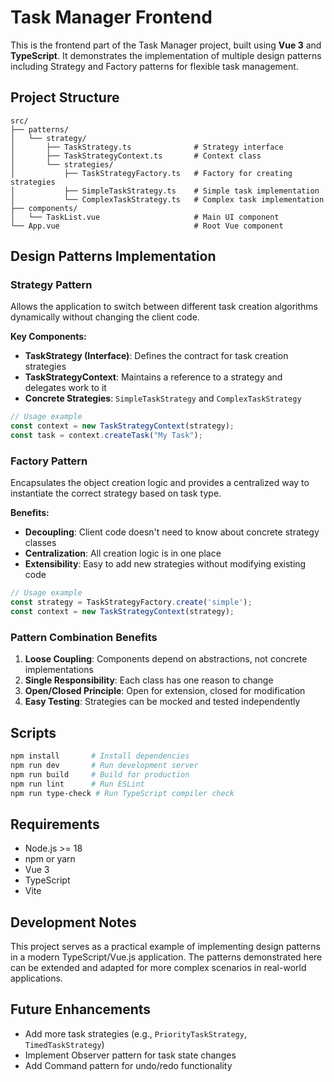 # Task Manager Frontend



This is the frontend part of the Task Manager project, built using **Vue 3** and **TypeScript**. It demonstrates the implementation of multiple design patterns including Strategy and Factory patterns for flexible task management.

## Project Structure

```
src/
├── patterns/
│   └── strategy/
│       ├── TaskStrategy.ts              # Strategy interface
│       ├── TaskStrategyContext.ts       # Context class
│       └── strategies/
│           ├── TaskStrategyFactory.ts   # Factory for creating strategies
│           ├── SimpleTaskStrategy.ts    # Simple task implementation
│           └── ComplexTaskStrategy.ts   # Complex task implementation
├── components/
│   └── TaskList.vue                     # Main UI component
└── App.vue                              # Root Vue component
```

## Design Patterns Implementation

### Strategy Pattern
Allows the application to switch between different task creation algorithms dynamically without changing the client code.

**Key Components:**
- **TaskStrategy (Interface)**: Defines the contract for task creation strategies
- **TaskStrategyContext**: Maintains a reference to a strategy and delegates work to it
- **Concrete Strategies**: `SimpleTaskStrategy` and `ComplexTaskStrategy`

```typescript
// Usage example
const context = new TaskStrategyContext(strategy);
const task = context.createTask("My Task");
```

### Factory Pattern
Encapsulates the object creation logic and provides a centralized way to instantiate the correct strategy based on task type.

**Benefits:**
- **Decoupling**: Client code doesn't need to know about concrete strategy classes
- **Centralization**: All creation logic is in one place
- **Extensibility**: Easy to add new strategies without modifying existing code

```typescript
// Usage example
const strategy = TaskStrategyFactory.create('simple');
const context = new TaskStrategyContext(strategy);
```

### Pattern Combination Benefits

1. **Loose Coupling**: Components depend on abstractions, not concrete implementations
2. **Single Responsibility**: Each class has one reason to change
3. **Open/Closed Principle**: Open for extension, closed for modification
4. **Easy Testing**: Strategies can be mocked and tested independently

## Scripts

```bash
npm install       # Install dependencies
npm run dev       # Run development server
npm run build     # Build for production
npm run lint      # Run ESLint
npm run type-check # Run TypeScript compiler check
```

## Requirements

- Node.js >= 18
- npm or yarn
- Vue 3
- TypeScript
- Vite

## Development Notes

This project serves as a practical example of implementing design patterns in a modern TypeScript/Vue.js application. The patterns demonstrated here can be extended and adapted for more complex scenarios in real-world applications.

## Future Enhancements

- Add more task strategies (e.g., `PriorityTaskStrategy`, `TimedTaskStrategy`)
- Implement Observer pattern for task state changes
- Add Command pattern for undo/redo functionality
